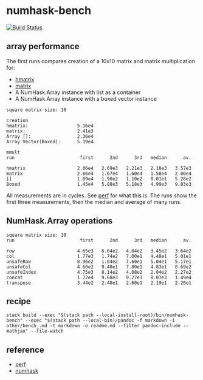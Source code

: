 numhask-bench
=============

[![Build
Status](https://travis-ci.org/tonyday567/numhask-bench.png)](https://travis-ci.org/tonyday567/numhask-bench)

array performance
-----------------

The first runs compares creation of a 10x10 matrix and matrix
multiplication for:

-   [hmatrix](http://hackage.haskell.org/package/hmatrix)
-   [matrix](https://hackage.haskell.org/package/matrix)
-   A NumHask.Array instance with list as a container
-   A NumHask.Array instance with a boxed vector instance

<!-- -->

    square matrix size: 10

    creation
    hmatrix:                  5.16e4
    matrix:                   2.41e3
    Array []:                 2.36e4
    Array Vector(Boxed):      5.19e4

    mmult
    run                        first      2nd      3rd   median      av.

    hmatrix                   2.06e4   2.69e3   2.21e3   2.18e3   3.57e3
    matrix                    2.86e4   1.67e4   1.60e4   1.58e4   2.00e4
    []                        1.09e4   1.90e2   1.10e2   8.01e1   5.28e2
    Boxed                     1.45e4   5.88e3   5.18e3   4.99e3   9.83e3

All measurements are in cycles. See
[perf](https://hackage.haskell.org/package/perf) for what this is. The
runs show the first three measurements, then the median and average of
many runs.

NumHask.Array operations
------------------------

    square matrix size: 10
    run                        first      2nd      3rd   median      av.

    row                       4.65e3   6.64e2   4.04e2   3.45e2   3.64e2
    col                       1.77e3   1.74e2   7.00e1   4.48e1   5.01e1
    unsafeRow                 8.96e2   1.04e2   7.60e1   5.04e1   5.17e1
    unsafeCol                 4.60e2   9.40e1   7.80e1   4.83e1   8.69e2
    unsafeIndex               4.75e3   8.14e2   4.08e2   2.04e2   2.27e2
    concat                    1.72e4   9.68e3   9.27e3   8.01e3   1.49e4
    transpose                 3.44e2   2.40e1   2.60e1   2.19e1   2.26e1

recipe
------

    stack build --exec "$(stack path --local-install-root)/bin/numhask-bench" --exec "$(stack path --local-bin)/pandoc -f markdown -i other/bench_.md -t markdown -o readme.md --filter pandoc-include --mathjax" --file-watch

reference
---------

-   [perf](https://hackage.haskell.org/package/perf)
-   [numhask](https://hackage.haskell.org/package/numhask)
